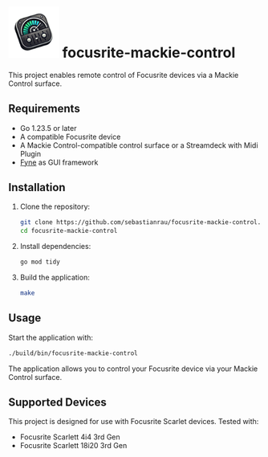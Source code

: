 # <img src="logo.png" width="20%" height="20%"> focusrite-mackie-control 

This project enables remote control of Focusrite devices via a Mackie Control surface.

## Requirements

- Go 1.23.5 or later
- A compatible Focusrite device
- A Mackie Control-compatible control surface or a Streamdeck with Midi Plugin
- [Fyne](https://fyne.io/) as GUI framework

## Installation

1. Clone the repository:
   
   ```bash
   git clone https://github.com/sebastianrau/focusrite-mackie-control.git
   cd focusrite-mackie-control
   ```

2. Install dependencies:
   
   ```bash
   go mod tidy
   ```

3. Build the application:
   
   ```bash
   make
   ```

## Usage

Start the application with:

```bash
./build/bin/focusrite-mackie-control
```

The application allows you to control your Focusrite device via your Mackie Control surface.

## Supported Devices
This project is designed for use with Focusrite Scarlet devices. Tested with:
- Focusrite Scarlett 4i4 3rd Gen
- Focusrite Scarlett 18i20 3rd Gen
